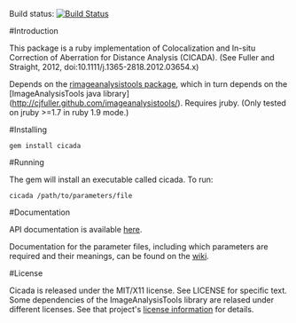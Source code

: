 Build status: [![Build Status](https://travis-ci.org/cjfuller/cicada.png)](https://travis-ci.org/cjfuller/cicada)

#Introduction

This package is a ruby implementation of Colocalization and In-situ Correction of Aberration for Distance Analysis (CICADA).  (See Fuller and Straight, 2012, doi:10.1111/j.1365-2818.2012.03654.x)

Depends on the [rimageanalysistools package](https://github.com/cjfuller/rimageanalysistools), which in turn depends on the [ImageAnalysisTools java library] (http://cjfuller.github.com/imageanalysistools/).  Requires jruby. (Only tested on jruby >=1.7 in ruby 1.9 mode.)

#Installing

`gem install cicada`

#Running

The gem will install an executable called cicada.  To run:

`cicada /path/to/parameters/file`

#Documentation

API documentation is available [here](http://rdoc.info/gems/cicada).

Documentation for the parameter files, including which parameters are required and their meanings, can be found on the [wiki](https://github.com/cjfuller/cicada/wiki/Parameters).

#License

Cicada is released under the MIT/X11 license.  See LICENSE for specific text.  Some dependencies of the ImageAnalysisTools library are relased under different licenses.  See that project's [license information](https://github.com/cjfuller/imageanalysistools/tree/master/LICENSES) for details.